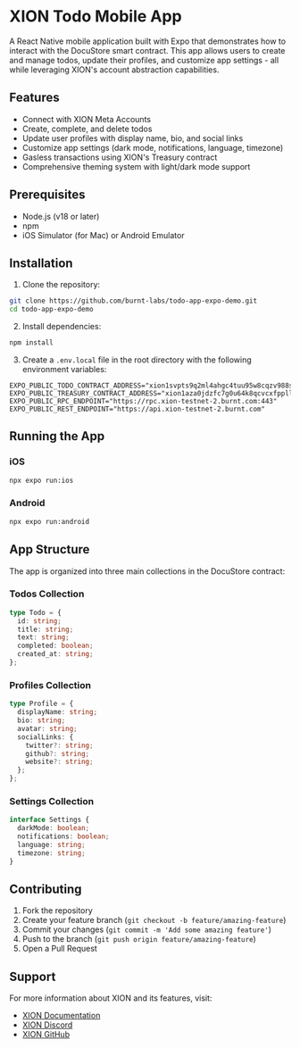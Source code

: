 # XION Todo Mobile App

A React Native mobile application built with Expo that demonstrates how to interact with the DocuStore smart contract. This app allows users to create and manage todos, update their profiles, and customize app settings - all while leveraging XION's account abstraction capabilities.

## Features

- Connect with XION Meta Accounts
- Create, complete, and delete todos
- Update user profiles with display name, bio, and social links
- Customize app settings (dark mode, notifications, language, timezone)
- Gasless transactions using XION's Treasury contract
- Comprehensive theming system with light/dark mode support

## Prerequisites

- Node.js (v18 or later)
- npm
- iOS Simulator (for Mac) or Android Emulator

## Installation

1. Clone the repository:
```bash
git clone https://github.com/burnt-labs/todo-app-expo-demo.git
cd todo-app-expo-demo
```

2. Install dependencies:
```bash
npm install
```

3. Create a `.env.local` file in the root directory with the following environment variables:
```env
EXPO_PUBLIC_TODO_CONTRACT_ADDRESS="xion1svpts9q2ml4ahgc4tuu95w8cqzv988s6mf5mupt5kt56gvdnklks9hzar4"
EXPO_PUBLIC_TREASURY_CONTRACT_ADDRESS="xion1aza0jdzfc7g0u64k8qcvcxfppll0cjeer56k38vpshe3p26q5kzswpywp9"
EXPO_PUBLIC_RPC_ENDPOINT="https://rpc.xion-testnet-2.burnt.com:443"
EXPO_PUBLIC_REST_ENDPOINT="https://api.xion-testnet-2.burnt.com"
```

## Running the App

### iOS
```bash
npx expo run:ios
```

### Android
```bash
npx expo run:android
```

## App Structure

The app is organized into three main collections in the DocuStore contract:

### Todos Collection
```typescript
type Todo = {
  id: string;
  title: string;
  text: string;
  completed: boolean;
  created_at: string;
};
```

### Profiles Collection
```typescript
type Profile = {
  displayName: string;
  bio: string;
  avatar: string;
  socialLinks: {
    twitter?: string;
    github?: string;
    website?: string;
  };
};
```

### Settings Collection
```typescript
interface Settings {
  darkMode: boolean;
  notifications: boolean;
  language: string;
  timezone: string;
}
```

## Contributing

1. Fork the repository
2. Create your feature branch (`git checkout -b feature/amazing-feature`)
3. Commit your changes (`git commit -m 'Add some amazing feature'`)
4. Push to the branch (`git push origin feature/amazing-feature`)
5. Open a Pull Request

## Support

For more information about XION and its features, visit:
- [XION Documentation](https://docs.burnt.com/xion)
- [XION Discord](https://discord.gg/burnt)
- [XION GitHub](https://github.com/burnt-labs)
